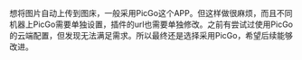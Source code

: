 想将图片自动上传到图床，一般采用PicGo这个APP。但这样做很麻烦，而且不同机器上PicGo需要单独设置，插件的url也需要单独修改。之前有尝试过使用PicGo的云端配置，但发现无法满足需求。所以最终还是选择采用PicGo，希望后续能够改进。